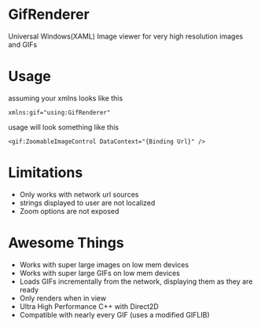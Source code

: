 GifRenderer
===========

Universal Windows(XAML) Image viewer for very high resolution images and GIFs


Usage
===========
assuming your xmlns looks like this

    xmlns:gif="using:GifRenderer"

usage will look something like this

    <gif:ZoomableImageControl DataContext="{Binding Url}" />

Limitations
===========
* Only works with network url sources
* strings displayed to user are not localized
* Zoom options are not exposed

Awesome Things
===========
* Works with super large images on low mem devices
* Works with super large GIFs on low mem devices
* Loads GIFs incrementally from the network, displaying them as they are ready
* Only renders when in view
* Ultra High Performance C++ with Direct2D
* Compatible with nearly every GIF (uses a modified GIFLIB)
